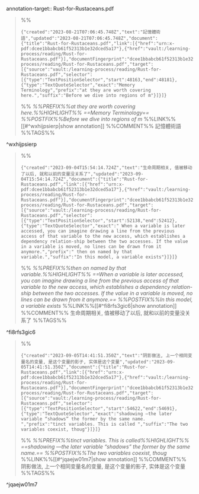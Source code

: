 annotation-target:: Rust-for-Rustaceans.pdf


>%%
>```annotation-json
>{"created":"2023-08-21T07:06:45.748Z","text":"記憶體術語","updated":"2023-08-21T07:06:45.748Z","document":{"title":"Rust-for-Rustaceans.pdf","link":[{"href":"urn:x-pdf:dcee1bbabcb61f52313b1e32dced5a17"},{"href":"vault:/learning-process/reading/Rust-for-Rustaceans.pdf"}],"documentFingerprint":"dcee1bbabcb61f52313b1e32dced5a17"},"uri":"vault:/learning-process/reading/Rust-for-Rustaceans.pdf","target":[{"source":"vault:/learning-process/reading/Rust-for-Rustaceans.pdf","selector":[{"type":"TextPositionSelector","start":48163,"end":48181},{"type":"TextQuoteSelector","exact":"Memory Terminology","prefix":"at they are worth covering here.","suffix":"Before we dive into regions of m"}]}]}
>```
>%%
>*%%PREFIX%%at they are worth covering here.%%HIGHLIGHT%% ==Memory Terminology== %%POSTFIX%%Before we dive into regions of m*
>%%LINK%%[[#^wxhijpsierp|show annotation]]
>%%COMMENT%%
>記憶體術語
>%%TAGS%%
>
^wxhijpsierp



>%%
>```annotation-json
>{"created":"2023-09-04T15:54:14.724Z","text":"生命周期相关, 值被移动了以后, 就和以前的变量没关系了","updated":"2023-09-04T15:54:14.724Z","document":{"title":"Rust-for-Rustaceans.pdf","link":[{"href":"urn:x-pdf:dcee1bbabcb61f52313b1e32dced5a17"},{"href":"vault:/learning-process/reading/Rust-for-Rustaceans.pdf"}],"documentFingerprint":"dcee1bbabcb61f52313b1e32dced5a17"},"uri":"vault:/learning-process/reading/Rust-for-Rustaceans.pdf","target":[{"source":"vault:/learning-process/reading/Rust-for-Rustaceans.pdf","selector":[{"type":"TextPositionSelector","start":52138,"end":52412},{"type":"TextQuoteSelector","exact":" When a variable is later accessed, you can imagine drawing a line from the previous access of that variable to the new access, which establishes a dependency relation-ship between the two accesses. If the value in a variable is moved, no lines can be drawn from it anymore.","prefix":" then on named by that variable.","suffix":"In this model, a variable exists"}]}]}
>```
>%%
>*%%PREFIX%%then on named by that variable.%%HIGHLIGHT%% ==When a variable is later accessed, you can imagine drawing a line from the previous access of that variable to the new access, which establishes a dependency relation-ship between the two accesses. If the value in a variable is moved, no lines can be drawn from it anymore.== %%POSTFIX%%In this model, a variable exists*
>%%LINK%%[[#^fi8rfs3gic6|show annotation]]
>%%COMMENT%%
>生命周期相关, 值被移动了以后, 就和以前的变量没关系了
>%%TAGS%%
>
^fi8rfs3gic6


>%%
>```annotation-json
>{"created":"2023-09-05T14:41:51.350Z","text":"阴影做法, 上一个相同变量名的变量, 是这个变量的影子, 实体是这个变量","updated":"2023-09-05T14:41:51.350Z","document":{"title":"Rust-for-Rustaceans.pdf","link":[{"href":"urn:x-pdf:dcee1bbabcb61f52313b1e32dced5a17"},{"href":"vault:/learning-process/reading/Rust-for-Rustaceans.pdf"}],"documentFingerprint":"dcee1bbabcb61f52313b1e32dced5a17"},"uri":"vault:/learning-process/reading/Rust-for-Rustaceans.pdf","target":[{"source":"vault:/learning-process/reading/Rust-for-Rustaceans.pdf","selector":[{"type":"TextPositionSelector","start":54622,"end":54691},{"type":"TextQuoteSelector","exact":"shadowing —the later variable “shadows” the former by the same name. ","prefix":"tinct variables. This is called ","suffix":"The two variables coexist, thoug"}]}]}
>```
>%%
>*%%PREFIX%%tinct variables. This is called%%HIGHLIGHT%% ==shadowing —the later variable “shadows” the former by the same name.== %%POSTFIX%%The two variables coexist, thoug*
>%%LINK%%[[#^jqaejw01m7|show annotation]]
>%%COMMENT%%
>阴影做法, 上一个相同变量名的变量, 是这个变量的影子, 实体是这个变量
>%%TAGS%%
>
^jqaejw01m7
